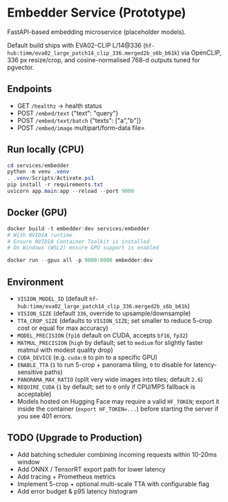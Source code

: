 # Embedder Service (Prototype)

FastAPI-based embedding microservice (placeholder models).

Default build ships with EVA02-CLIP L/14@336 (`hf-hub:timm/eva02_large_patch14_clip_336.merged2b_s6b_b61k`) via OpenCLIP, 336 px resize/crop, and cosine-normalised 768-d outputs tuned for pgvector.

## Endpoints
- GET `/healthz` -> health status
- POST `/embed/text` {"text": "query"}
- POST `/embed/text/batch` {"texts": ["a","b"]}
- POST `/embed/image` multipart/form-data file=<image>

## Run locally (CPU)
```powershell
cd services/embedder
python -m venv .venv
. .venv/Scripts/Activate.ps1
pip install -r requirements.txt
uvicorn app.main:app --reload --port 9000
```

## Docker (GPU)
```powershell
docker build -t embedder:dev services/embedder
# With NVIDIA runtime
# Ensure NVIDIA Container Toolkit is installed
# On Windows (WSL2) ensure GPU support is enabled

docker run --gpus all -p 9000:9000 embedder:dev
```

## Environment

- `VISION_MODEL_ID` (default `hf-hub:timm/eva02_large_patch14_clip_336.merged2b_s6b_b61k`)
- `VISION_SIZE` (default `336`, override to upsample/downsample)
- `TTA_CROP_SIZE` (defaults to `VISION_SIZE`; set smaller to reduce 5-crop cost or equal for max accuracy)
- `MODEL_PRECISION` (`fp16` default on CUDA, accepts `bf16`, `fp32`)
- `MATMUL_PRECISION` (`high` by default; set to `medium` for slightly faster matmul with modest quality drop)
- `CUDA_DEVICE` (e.g. `cuda:0` to pin to a specific GPU)
- `ENABLE_TTA` (`1` to run 5-crop + panorama tiling, `0` to disable for latency-sensitive paths)
- `PANORAMA_MAX_RATIO` (split very wide images into tiles; default `2.6`)
- `REQUIRE_CUDA` (`1` by default; set to `0` only if CPU/MPS fallback is acceptable)
- Models hosted on Hugging Face may require a valid `HF_TOKEN`; export it inside the container (`export HF_TOKEN=...`) before starting the server if you see 401 errors.

## TODO (Upgrade to Production)
- Add batching scheduler combining incoming requests within 10-20ms window
- Add ONNX / TensorRT export path for lower latency
- Add tracing + Prometheus metrics
- Implement 5-crop + optional multi-scale TTA with configurable flag
- Add error budget & p95 latency histogram
